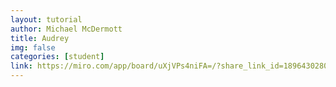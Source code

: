 ```yaml
---
layout: tutorial
author: Michael McDermott
title: Audrey
img: false
categories: [student]
link: https://miro.com/app/board/uXjVPs4niFA=/?share_link_id=189643028025
---
```

